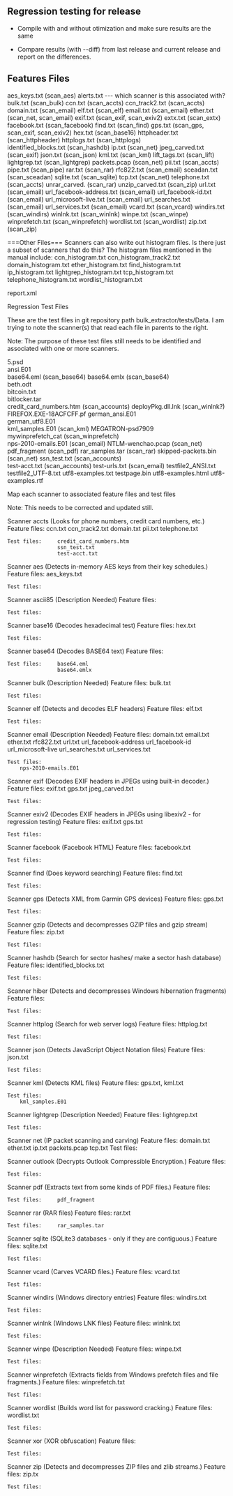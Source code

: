 <h2>Regression testing for release</h2>

- Compile with and without otimization and make sure results are the same

- Compare results (with --diff) from last release and current release and report on the differences.


<h2>Features Files</h2>

aes_keys.txt				(scan_aes)
alerts.txt --- which scanner is this associated with?
bulk.txt					(scan_bulk)
ccn.txt						(scan_accts)
ccn_track2.txt				(scan_accts)
domain.txt					(scan_email)
elf.txt						(scan_elf)
email.txt					(scan_email)
ether.txt					(scan_net, scan_email)
exif.txt					(scan_exif, scan_exiv2)
extx.txt					(scan_extx)
facebook.txt				(scan_facebook)
find.txt					(scan_find)
gps.txt						(scan_gps, scan_exif, scan_exiv2)
hex.txt						(scan_base16)
httpheader.txt				(scan_httpheader)
httplogs.txt				(scan_httplogs)		
identified_blocks.txt		(scan_hashdb)
ip.txt						(scan_net)
jpeg_carved.txt				(scan_exif)
json.txt					(scan_json)
kml.txt						(scan_kml)
lift_tags.txt				(scan_lift)
lightgrep.txt				(scan_lightgrep)
packets.pcap				(scan_net)
pii.txt						(scan_accts)
pipe.txt					(scan_pipe)
rar.txt						(scan_rar)
rfc822.txt					(scan_email)
sceadan.txt					(scan_sceadan)
sqlite.txt					(scan_sqlite)
tcp.txt						(scan_net)
telephone.txt				(scan_accts)
unrar_carved.				(scan_rar)
unzip_carved.txt			(scan_zip)
url.txt						(scan_email)
url_facebook-address.txt	(scan_email)
url_facebook-id.txt			(scan_email)
url_microsoft-live.txt		(scan_email)
url_searches.txt			(scan_email)
url_services.txt			(scan_email)
vcard.txt			   		(scan_vcard)
windirs.txt					(scan_windirs)
winlnk.txt					(scan_winlnk)
winpe.txt					(scan_winpe)
winprefetch.txt				(scan_winprefetch)
wordlist.txt				(scan_wordlist)
zip.txt						(scan_zip)

===Other Files===
Scanners can also write out histogram files. Is there just a subset of scanners that do this?
The histogram files mentioned in the manual include:
ccn_histogram.txt
ccn_histogram_track2.txt
domain_histogram.txt
ether_histogram.txt
find_histogram.txt
ip_histogram.txt
lightgrep_histogram.txt
tcp_histogram.txt
telephone_histogram.txt
wordlist_histogram.txt	

report.xml

Regression Test Files

These are the test files in git repository path bulk_extractor/tests/Data.
I am trying to note the scanner(s) that read each file in parents to the right. 

Note: The purpose of these test files still needs to be identified and associated with one or more scanners.

5.psd	
ansi.E01		
base64.eml					(scan_base64)
base64.emlx					(scan_base64)		
beth.odt		
bitcoin.txt		
bitlocker.tar		
credit_card_numbers.htm		(scan_accounts)
deployPkg.dll.lnk			(scan_winlnk?)
FIREFOX.EXE-18ACFCFF.pf	
german_ansi.E01		
german_utf8.E01		
kml_samples.E01				(scan_kml)
MEGATRON-psd7909	
mywinprefetch_cat			(scan_winprefetch)	
nps-2010-emails.E01	        (scan_email)
NTLM-wenchao.pcap			(scan_net)
pdf_fragment				(scan_pdf)
rar_samples.tar				(scan_rar)
skipped-packets.bin			(scan_net)
ssn_test.txt				(scan_accounts)		
test-acct.txt				(scan_accounts)
test-urls.txt				(scan_email)
testfile2_ANSI.txt	
testfile2_UTF-8.txt	
utf8-examples.txt
testpage.bin
utf8-examples.html
utf8-examples.rtf


Map each scanner to associated feature files and test files

Note: This needs to be corrected and updated still.

Scanner accts   (Looks for phone numbers, credit card numbers, etc.)
	Feature files: 	ccn.txt
					ccn_track2.txt
					domain.txt
					pii.txt
					telephone.txt

	Test files:		credit_card_numbers.htm
					ssn_test.txt		
					test-acct.txt

Scanner aes     (Detects in-memory AES keys from their key schedules.)
	Feature files:  aes_keys.txt

	Test files:

Scanner ascii85  (Description Needed)
	Feature files:

	Test files:

Scanner base16  (Decodes hexadecimal test)
	Feature files:	hex.txt

	Test files:

Scanner base64  (Decodes BASE64 text)
	Feature files: 

	Test files:		base64.eml
					base64.emlx
	
Scanner bulk     (Description Needed)
	Feature files: bulk.txt

	Test files:

Scanner elf     (Detects and decodes ELF headers)
	Feature files: elf.txt

	Test files:

Scanner email    (Description Needed)
	Feature files: 	domain.txt
					email.txt
					ether.txt
					rfc822.txt
					url.txt
					url_facebook-address
					url_facebook-id
					url_microsoft-live 
	        		url_searches.txt
					url_services.txt

	Test files:	
		nps-2010-emails.E01	

Scanner exif    (Decodes EXIF headers in JPEGs using built-in decoder.)
	Feature files: 	exif.txt 
					gps.txt
					jpeg_carved.txt

	Test files:

Scanner exiv2    (Decodes EXIF headers in JPEGs using libexiv2 - for regression testing)
	Feature files:	exif.txt
					gps.txt

	Test files:

Scanner facebook  (Facebook HTML)
	Feature files: facebook.txt

	Test files:

Scanner find     (Does keyword searching)
	Feature files: 	find.txt

	Test files:

Scanner gps      (Detects XML from Garmin GPS devices)
	Feature files: gps.txt

	Test files:

Scanner gzip     (Detects and decompresses GZIP files and gzip stream)
	Feature files: zip.txt

	Test files:

Scanner hashdb   (Search for sector hashes/ make a sector hash database)
	Feature files: identified_blocks.txt

	Test files:

Scanner hiber    (Detects and decompresses Windows hibernation fragments)
	Feature files:

	Test files:

Scanner httplog  (Search for web server logs)
	Feature files: httplog.txt

	Test files:

Scanner json     (Detects JavaScript Object Notation files)
	Feature files: json.txt

	Test files:

Scanner kml      (Detects KML files)
	Feature files: gps.txt, kml.txt

	Test files:
		kml_samples.E01

Scanner lightgrep	 (Description Needed)
	Feature files: lightgrep.txt

	Test files:

Scanner net      (IP packet scanning and carving)
	Feature files: 	domain.txt
					ether.txt
					ip.txt
					packets.pcap
					tcp.txt
	Test files:
	
Scanner outlook  (Decrypts Outlook Compressible Encryption.)
	Feature files:	
	
	Test files:

Scanner pdf      (Extracts text from some kinds of PDF files.)
	Feature files:

	Test files: 	pdf_fragment
	
Scanner rar      (RAR files)
	Feature files:	rar.txt

	Test files:		rar_samples.tar

Scanner sqlite   (SQLite3 databases - only if they are contiguous.)
	Feature files: sqlite.txt

	Test files:

Scanner vcard    (Carves VCARD files.)
	Feature files: vcard.txt

	Test files:

Scanner windirs  (Windows directory entries)
	Feature files: windirs.txt

	Test files:

Scanner winlnk   (Windows LNK files)
	Feature files: winlnk.txt

	Test files:

Scanner winpe     (Description Needed)
	Feature files: winpe.txt

	Test files:

Scanner winprefetch  (Extracts fields from Windows prefetch files and file fragments.)
	Feature files: winprefetch.txt

	Test files:
	
Scanner wordlist  (Builds word list for password cracking.)
	Feature files: wordlist.txt

	Test files:

Scanner xor      (XOR obfuscation)
	Feature files:

	Test files:

Scanner zip      (Detects and decompresses ZIP files and zlib streams.)
	Feature files:	zip.tx

	Test files:


